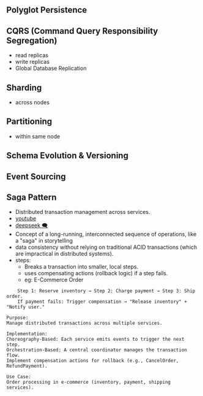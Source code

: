 ## Polyglot Persistence

## CQRS (Command Query Responsibility Segregation)
- read replicas
- write replicas
- Global Database Replication

## Sharding 
- across nodes

## Partitioning
- within same node

## Schema Evolution & Versioning

## Event Sourcing

## Saga Pattern 
- Distributed transaction management across services.
- [youtube](https://www.youtube.com/watch?v=d2z78guUR4g&ab_channel=ByteMonk)
- [deepseek 🗨️](https://chat.deepseek.com/a/chat/s/81394dc5-20ff-45bb-8fc3-001520d7ef4f)
- Concept of a long-running, interconnected sequence of operations, like a "saga" in storytelling
- data consistency without relying on traditional ACID transactions (which are impractical in distributed systems).
- steps:
    - Breaks a transaction into smaller, local steps.
    - uses compensating actions (rollback logic) if a step fails.
    - eg: E-Commerce Order
```text
    Step 1: Reserve inventory → Step 2: Charge payment → Step 3: Ship order.
    If payment fails: Trigger compensation → "Release inventory" + "Notify user."
```
```text
Purpose: 
Manage distributed transactions across multiple services.

Implementation:
Choreography-Based: Each service emits events to trigger the next step.
Orchestration-Based: A central coordinator manages the transaction flow.
Implement compensation actions for rollback (e.g., CancelOrder, RefundPayment).

Use Case: 
Order processing in e-commerce (inventory, payment, shipping services).
```